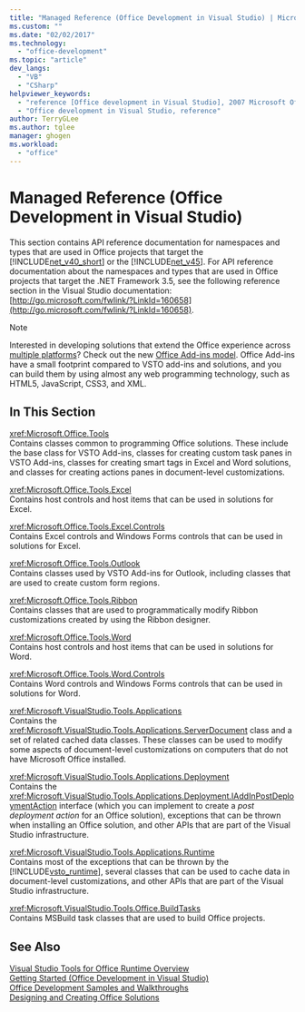 ```yaml
---
title: "Managed Reference (Office Development in Visual Studio) | Microsoft Docs"
ms.custom: ""
ms.date: "02/02/2017"
ms.technology: 
  - "office-development"
ms.topic: "article"
dev_langs: 
  - "VB"
  - "CSharp"
helpviewer_keywords: 
  - "reference [Office development in Visual Studio], 2007 Microsoft Office system"
  - "Office development in Visual Studio, reference"
author: TerryGLee
ms.author: tglee
manager: ghogen
ms.workload: 
  - "office"
---
```

# Managed Reference (Office Development in Visual Studio)
  This section contains API reference documentation for namespaces and types that are used in Office projects that target the [!INCLUDE[net_v40_short](../sharepoint/includes/net-v40-short-md.md)] or the [!INCLUDE[net_v45](../vsto/includes/net-v45-md.md)]. For API reference documentation about the namespaces and types that are used in Office projects that target the .NET Framework 3.5, see the following reference section in the Visual Studio documentation: [http://go.microsoft.com/fwlink/?LinkId=160658](http://go.microsoft.com/fwlink/?LinkId=160658).  
  
> [!NOTE]  
>  Interested in developing solutions that extend the Office experience across [multiple platforms](https://dev.office.com/add-in-availability)? Check out the new [Office Add-ins model](https://dev.office.com/docs/add-ins/overview/office-add-ins). Office Add-ins have a small footprint compared to VSTO add-ins and solutions, and you can build them by using almost any web programming technology, such as HTML5, JavaScript, CSS3, and XML.  
  
## In This Section  
 <xref:Microsoft.Office.Tools>  
 Contains classes common to programming Office solutions. These include the base class for VSTO Add-ins, classes for creating custom task panes in VSTO Add-ins, classes for creating smart tags in Excel and Word solutions, and classes for creating actions panes in document-level customizations.  
  
 <xref:Microsoft.Office.Tools.Excel>  
 Contains host controls and host items that can be used in solutions for Excel.  
  
 <xref:Microsoft.Office.Tools.Excel.Controls>  
 Contains Excel controls and Windows Forms controls that can be used in solutions for Excel.  
  
 <xref:Microsoft.Office.Tools.Outlook>  
 Contains classes used by VSTO Add-ins for Outlook, including classes that are used to create custom form regions.  
  
 <xref:Microsoft.Office.Tools.Ribbon>  
 Contains classes that are used to programmatically modify Ribbon customizations created by using the Ribbon designer.  
  
 <xref:Microsoft.Office.Tools.Word>  
 Contains host controls and host items that can be used in solutions for Word.  
  
 <xref:Microsoft.Office.Tools.Word.Controls>  
 Contains Word controls and Windows Forms controls that can be used in solutions for Word.  
  
 <xref:Microsoft.VisualStudio.Tools.Applications>  
 Contains the <xref:Microsoft.VisualStudio.Tools.Applications.ServerDocument> class and a set of related cached data classes. These classes can be used to modify some aspects of document-level customizations on computers that do not have Microsoft Office installed.  
  
 <xref:Microsoft.VisualStudio.Tools.Applications.Deployment>  
 Contains the <xref:Microsoft.VisualStudio.Tools.Applications.Deployment.IAddInPostDeploymentAction> interface (which you can implement to create a *post deployment action* for an Office solution), exceptions that can be thrown when installing an Office solution, and other APIs that are part of the Visual Studio infrastructure.  
  
 <xref:Microsoft.VisualStudio.Tools.Applications.Runtime>  
 Contains most of the exceptions that can be thrown by the [!INCLUDE[vsto_runtime](../vsto/includes/vsto-runtime-md.md)], several classes that can be used to cache data in document-level customizations, and other APIs that are part of the Visual Studio infrastructure.  
  
 <xref:Microsoft.VisualStudio.Tools.Office.BuildTasks>  
 Contains MSBuild task classes that are used to build Office projects.  
  
## See Also  
 [Visual Studio Tools for Office Runtime Overview](../vsto/visual-studio-tools-for-office-runtime-overview.md)   
 [Getting Started &#40;Office Development in Visual Studio&#41;](../vsto/getting-started-office-development-in-visual-studio.md)   
 [Office Development Samples and Walkthroughs](../vsto/office-development-samples-and-walkthroughs.md)   
 [Designing and Creating Office Solutions](../vsto/designing-and-creating-office-solutions.md)  
  
  